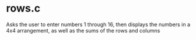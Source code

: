 # rows.c
Asks the user to enter numbers 1 through 16, then displays the numbers in a 4x4 arrangement, as well as the sums of the rows and columns
